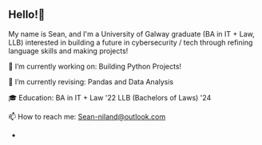 ## Hello!👋

My name is Sean, and I'm a University of Galway graduate (BA in IT + Law, LLB) interested in building a future in cybersecurity / tech through refining language skills and making projects!

🔭 I’m currently working on:
   Building Python Projects!
   
🌱 I’m currently revising:
   Pandas and Data Analysis

🎓 Education:
   BA in IT + Law '22
   LLB (Bachelors of Laws) '24

📫 How to reach me:
   Sean-niland@outlook.com

- 
<!--
**Sean-PN/Sean-PN** is a ✨ _special_ ✨ repository because its `README.md` (this file) appears on your GitHub profile.

Here are some ideas to get you started:

- 🔭 I’m currently working on ...
- 🌱 I’m currently learning ...
- 👯 I’m looking to collaborate on ...
- 🤔 I’m looking for help with ...
- 💬 Ask me about ...
- 📫 How to reach me: ...
- 😄 Pronouns: ...
- ⚡ Fun fact: ...
-->

